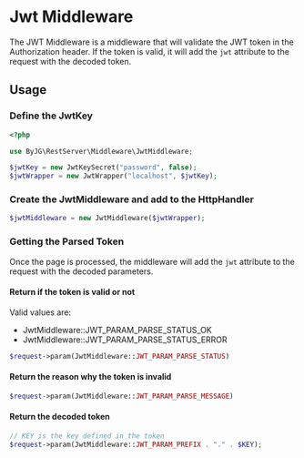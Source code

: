 # Jwt Middleware

The JWT Middleware is a middleware that will validate the JWT token in the Authorization header.
If the token is valid, it will add the `jwt` attribute to the request with the decoded token.

## Usage

### Define the JwtKey

```php
<?php

use ByJG\RestServer\Middleware\JwtMiddleware;

$jwtKey = new JwtKeySecret("password", false);
$jwtWrapper = new JwtWrapper("localhost", $jwtKey);
```

### Create the JwtMiddleware and add to the HttpHandler

```php
$jwtMiddleware = new JwtMiddleware($jwtWrapper);
```

### Getting the Parsed Token    

Once the page is processed, the middleware will add the `jwt` attribute to the request with the decoded parameters.

#### Return if the token is valid or not

Valid values are:
- JwtMiddleware::JWT_PARAM_PARSE_STATUS_OK
- JwtMiddleware::JWT_PARAM_PARSE_STATUS_ERROR

```php
$request->param(JwtMiddleware::JWT_PARAM_PARSE_STATUS)
```

#### Return the reason why the token is invalid

```php
$request->param(JwtMiddleware::JWT_PARAM_PARSE_MESSAGE)
```

#### Return the decoded token

```php
// KEY is the key defined in the token
$request->param(JwtMiddleware::JWT_PARAM_PREFIX . "." . $KEY);
```
